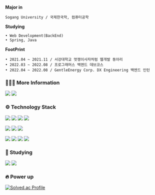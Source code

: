 **Major in**

    Sogang University / 국제한국학, 컴퓨터공학

**Studying**

    • Web Development(BackEnd)
    • Spring, Java

**FootPrint**

    • 2021.04 ~ 2021.11 / 서강대학교 멋쟁이사자처럼 웹개발 동아리
    • 2022.03 ~ 2022.08 / 프로그래머스 백엔드 데브코스
    • 2022.04 ~ 2022.08 / GentleEnergy Corp. DX Engineering 백엔드 인턴

<h3> 👩🏻‍💻 More Information </h3>

<a href="https://agentsmith.tistory.com"><img src="https://img.shields.io/badge/Tistory-000000?style=flat-square&logo=Tistory&logoColor=white&link=https://agentsmith.tistory.com"/></a>
<a href="mailto:sumikim323@naver.com"><img src="https://img.shields.io/badge/Email-03C75A?style=flat-square&logo=Naver&logoColor=white&link=https://blog.naver.com/sumikim323"/></a>
<!-- <a href="https://cat-tungsten-c56.notion.site/Sumi-Kim-b99604c2530b441ca6a99a3b97dc062f"><img src="https://img.shields.io/badge/Notion-0062AD?style=flat-square&logo=Notion&logoColor=white&link=https://www.notion.so/Sumi-Kim-d52948749d2d40e5b27c16e539099ade"/></a> -->
 
<h3> ⚙️ Technology Stack </h3>

<img src="https://img.shields.io/badge/C-005AF0?style=flat-square&logo=C&logoColor=white"/></a>
<img src="https://img.shields.io/badge/C++-5000B9?style=flat-square&logo=C%2B%2B&logoColor=white"/></a>
<img src="https://img.shields.io/badge/Python-3766AB?style=flat-square&logo=Python&logoColor=white"/></a>
<img src="https://img.shields.io/badge/Java-007396?style=flat-square&logo=Java&logoColor=white"/></a>

<img src="https://img.shields.io/badge/Spring-6DB33F?style=flat-square&logo=Spring&logoColor=white"/></a>
<img src="https://img.shields.io/badge/Django-B31B1B?style=flat-square&logo=Django&logoColor=white"/></a>
<img src="https://img.shields.io/badge/Flask-00087d?style=flat-square&logo=Flask&logoColor=white"/></a>

<img src="https://img.shields.io/badge/Mysql-4479A1?style=flat-square&logo=Mysql&logoColor=white"/></a>
<img src="https://img.shields.io/badge/Oracle-F80000?style=flat-square&logo=Oracle&logoColor=white"/></a>
<img src="https://img.shields.io/badge/AWS-232F3E?style=flat-square&logo=AmazonAWS&logoColor=white"/></a>
<img src="https://img.shields.io/badge/Docker-006eff?style=flat-square&logo=Docker&logoColor=white"/></a>

<h3> 📘 Studying </h3>

<img src="https://img.shields.io/badge/Spring-6DB33F?style=flat-square&logo=Spring&logoColor=white"/></a>
<img src="https://img.shields.io/badge/Java-007396?style=flat-square&logo=Java&logoColor=white"/></a>


<h3> 🔥 Power up </h3>

[![Solved.ac Profile](http://mazassumnida.wtf/api/v2/generate_badge?boj=sumikim323)](https://solved.ac/sumikim323/)
<!-- ![Anurag's GitHub stats](https://github-readme-stats.vercel.app/api?username=su-pernova&show_icons=true&include_all_commits=true&count_private=true) -->
